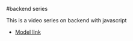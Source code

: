 #backend series

This is a video series on backend with javascript
- [Model link](https://app.eraser.io/workspace/YtPqZ1VogxGy1jzIDkzj?origin=share)